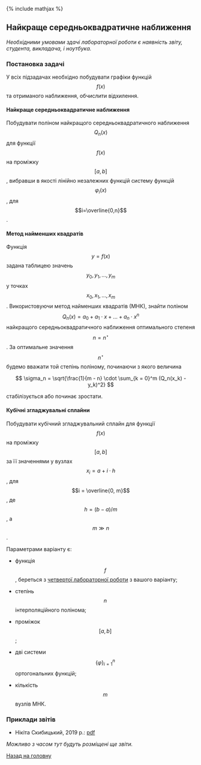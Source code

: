 {% include mathjax %}

## Найкраще середньоквадратичне наближення

_Необхідними умовами здачі лабораторної роботи є наявність звіту, студента, викладача, і ноутбука._

### Постановка задачі

У всіх підзадачах необхідно побудувати графіки функцій $$f(x)$$ та отриманого наближення, обчислити відхилення.

#### Найкраще середньоквадратичне наближення

Побудувати поліном найкращого середньоквадратичного наближення $$Q_n(x)$$ для функції $$f(x)$$ на проміжку $$[a, b]$$, вибравши в якості лінійно незалежних функцій систему функцій $$\varphi_i(x)$$, для $$i=\overline{0,n}$$.

#### Метод найменших квадратів

Функція $$y = f(x)$$ задана таблицею значень $$y_0, y_1, \ldots, y_m$$ у точках $$x_0, x_1, \ldots, x_m$$. Використовуючи метод найменших квадратів (МНК), знайти поліном $$Q_n(x) = a_0 + a_1 \cdot x + \ldots + a_n \cdot x^n$$ найкращого середньоквадратичного наближення оптимального степеня $$n = n^\star$$. За оптимальне значення $$n^\star$$ будемо вважати той степінь поліному, починаючи з якого величина 

$$
\sigma_n = \sqrt{\frac{1}{m - n} \cdot \sum_{k = 0}^m (Q_n(x_k) - y_k)^2}
$$

стабілізується або починає зростати.

#### Кубічні згладжувальні сплайни

Побудувати кубічний згладжувальний  сплайн для функції $$f(x)$$ на проміжку $$[a, b]$$ за її значеннями у вузлах $$x_i = a + i \cdot h$$, для $$i = \overline{0, m}$$, де $$h = (b - a) / m$$, а $$m \gg n$$.

Параметрами варіанту є:

- функція $$f$$, береться з [четвертої лабораторної роботи](../4/README.md) з вашого варіанту;	

- степінь $$n$$ інтерполяційного полінома;

- проміжок $$[a, b]$$;

- дві системи $$\{\varphi\}_{i=1}^n$$ ортогональних функцій;

- кількість $$m$$ вузлів МНК.

<!-- ### Варіанти -->

### Приклади звітів

- Нікіта Скибицький, 2019&nbsp;р.: [pdf](tex/report.pdf)

_Можливо з часом тут будуть розміщені ще звіти._

[Назад на головну](../../README.md)